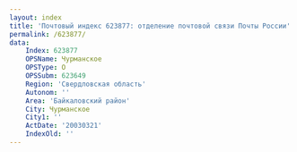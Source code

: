```yaml
---
layout: index
title: 'Почтовый индекс 623877: отделение почтовой связи Почты России'
permalink: /623877/
data:
    Index: 623877
    OPSName: Чурманское
    OPSType: О
    OPSSubm: 623649
    Region: 'Свердловская область'
    Autonom: ''
    Area: 'Байкаловский район'
    City: Чурманское
    City1: ''
    ActDate: '20030321'
    IndexOld: ''
---
```


